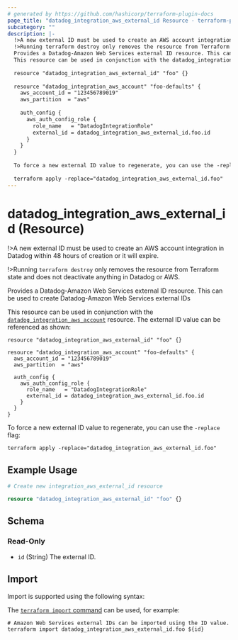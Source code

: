 ```yaml
---
# generated by https://github.com/hashicorp/terraform-plugin-docs
page_title: "datadog_integration_aws_external_id Resource - terraform-provider-datadog"
subcategory: ""
description: |-
  !>A new external ID must be used to create an AWS account integration in Datadog within 48 hours of creation or it will expire.
  !>Running terraform destroy only removes the resource from Terraform state and does not deactivate anything in Datadog or AWS.
  Provides a Datadog-Amazon Web Services external ID resource. This can be used to create Datadog-Amazon Web Services external IDs
  This resource can be used in conjunction with the datadog_integration_aws_account https://registry.terraform.io/providers/DataDog/datadog/latest/docs/resources/integration_aws_account resource. The external ID value can be referenced as shown:
  
  resource "datadog_integration_aws_external_id" "foo" {}
  
  resource "datadog_integration_aws_account" "foo-defaults" {
    aws_account_id = "123456789019"
    aws_partition  = "aws"
  
    auth_config {
      aws_auth_config_role {
        role_name   = "DatadogIntegrationRole"
        external_id = datadog_integration_aws_external_id.foo.id
      }
    }
  }
  
  To force a new external ID value to regenerate, you can use the -replace flag:
  
  terraform apply -replace="datadog_integration_aws_external_id.foo"
---
```


# datadog_integration_aws_external_id (Resource)

!>A new external ID must be used to create an AWS account integration in Datadog within 48 hours of creation or it will expire.

!>Running `terraform destroy` only removes the resource from Terraform state and does not deactivate anything in Datadog or AWS.

Provides a Datadog-Amazon Web Services external ID resource. This can be used to create Datadog-Amazon Web Services external IDs

This resource can be used in conjunction with the [`datadog_integration_aws_account`](https://registry.terraform.io/providers/DataDog/datadog/latest/docs/resources/integration_aws_account) resource. The external ID value can be referenced as shown:

```hcl
resource "datadog_integration_aws_external_id" "foo" {}

resource "datadog_integration_aws_account" "foo-defaults" {
  aws_account_id = "123456789019"
  aws_partition  = "aws"

  auth_config {
    aws_auth_config_role {
      role_name   = "DatadogIntegrationRole"
      external_id = datadog_integration_aws_external_id.foo.id
    }
  }
}
```

To force a new external ID value to regenerate, you can use the `-replace` flag:

```shell
terraform apply -replace="datadog_integration_aws_external_id.foo"
```

## Example Usage

```terraform
# Create new integration_aws_external_id resource

resource "datadog_integration_aws_external_id" "foo" {}
```

<!-- schema generated by tfplugindocs -->
## Schema

### Read-Only

- `id` (String) The external ID.

## Import

Import is supported using the following syntax:

The [`terraform import` command](https://developer.hashicorp.com/terraform/cli/commands/import) can be used, for example:

```shell
# Amazon Web Services external IDs can be imported using the ID value.
terraform import datadog_integration_aws_external_id.foo ${id}
```

